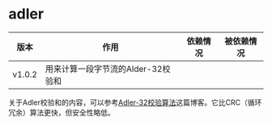 # adler

| 版本   | 作用                               | 依赖情况 | 被依赖情况 |
| ------ | ---------------------------------- | -------- | ---------- |
| v1.0.2 | 用来计算一段字节流的Alder-32校验和 |          |            |

关于Adler校验和的内容，可以参考[Adler-32校验算法](https://blog.csdn.net/liujiayu2/article/details/51685481)这篇博客。它比CRC（循环冗余）算法更快，但安全性略低。
